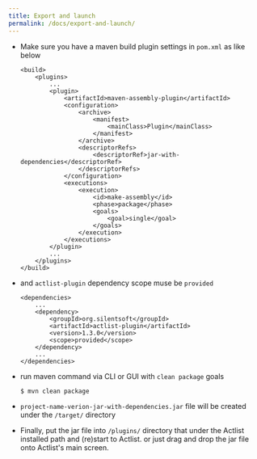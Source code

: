 ```yaml
---
title: Export and launch
permalink: /docs/export-and-launch/
---
```


* Make sure you have a maven build plugin settings in `pom.xml` as like below
  ```
  <build>
      <plugins>
          ...
          <plugin>
              <artifactId>maven-assembly-plugin</artifactId>
              <configuration>
                  <archive>
                      <manifest>
                          <mainClass>Plugin</mainClass>
                      </manifest>
                  </archive>
                  <descriptorRefs>
                      <descriptorRef>jar-with-dependencies</descriptorRef>
                  </descriptorRefs>
              </configuration>
              <executions>
                  <execution>
                      <id>make-assembly</id>
                      <phase>package</phase>
                      <goals>
                          <goal>single</goal>
                      </goals>
                  </execution>
              </executions>
          </plugin>
          ...
      </plugins>
  </build>
  ```

* and `actlist-plugin` dependency scope muse be `provided`
  ```
  <dependencies>
      ...
      <dependency>
          <groupId>org.silentsoft</groupId>
          <artifactId>actlist-plugin</artifactId>
          <version>1.3.0</version>
          <scope>provided</scope>
      </dependency>
      ...
  </dependencies>
  ```

* run maven command via CLI or GUI with `clean package` goals
  ```
  $ mvn clean package
  ```

* `project-name-verion-jar-with-dependencies.jar` file will be created under the `/target/` directory
  
* Finally, put the jar file into `/plugins/` directory that under the Actlist installed path and (re)start to Actlist.
  or just drag and drop the jar file onto Actlist's main screen.